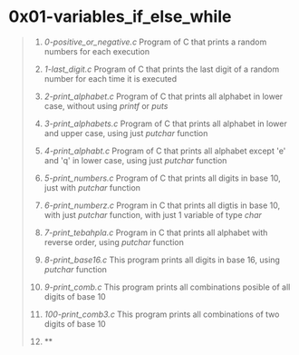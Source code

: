 # 0x01-variables_if_else_while

> 1. *0-positive_or_negative.c* Program of C that prints a random numbers for each execution
>
> 2. *1-last_digit.c* Program of C that prints the last digit of a random number for each time it is executed
>
> 3. *2-print_alphabet.c* Program of C that prints all alphabet in lower case, without using *printf* or *puts*
>
> 4. *3-print_alphabets.c* Program of C that prints all alphabet in lower and upper case, using just *putchar* function
>
> 5. *4-print_alphabt.c* Program of C that prints all alphabet except 'e' and 'q' in lower case, using just *putchar* function
>
> 6. *5-print_numbers.c* Program of C that prints all digits in base 10, just with *putchar* function
>
> 7. *6-print_numberz.c* Program in C that prints all digtis in base 10, with just *putchar* function, with just 1 variable of type *char*
>
> 8. *7-print_tebahpla.c* Program in C that prints all alphabet with reverse order, using *putchar* function
>
> 9. *8-print_base16.c* This program prints all digits in base 16, using *putchar* function
>
> 10. *9-print_comb.c* This program prints all combinations posible of all digits of base 10
>
> 11. *100-print_comb3.c* This program prints all combinations of two digits of base 10
>
> 12. **
